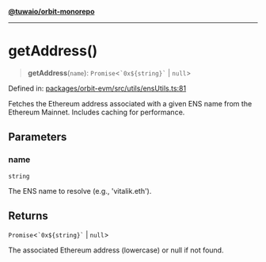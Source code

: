 [**@tuwaio/orbit-monorepo**](../../../README.md)

***

# getAddress()

> **getAddress**(`name`): `Promise`\<`` `0x${string}` `` \| `null`\>

Defined in: [packages/orbit-evm/src/utils/ensUtils.ts:81](https://github.com/TuwaIO/orbit/blob/48ec02c6fa4f1c668ebc3e0cb0b6820aca00f9ee/packages/orbit-evm/src/utils/ensUtils.ts#L81)

Fetches the Ethereum address associated with a given ENS name from the Ethereum Mainnet.
Includes caching for performance.

## Parameters

### name

`string`

The ENS name to resolve (e.g., 'vitalik.eth').

## Returns

`Promise`\<`` `0x${string}` `` \| `null`\>

The associated Ethereum address (lowercase) or null if not found.
